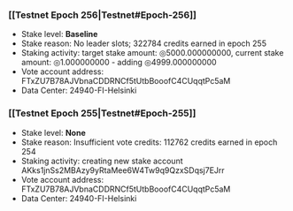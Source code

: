 ### [[Testnet Epoch 256|Testnet#Epoch-256]]
* Stake level: **Baseline**
* Stake reason: No leader slots; 322784 credits earned in epoch 255
* Staking activity: target stake amount: ◎5000.000000000, current stake amount: ◎1.000000000 - adding ◎4999.000000000
* Vote account address: FTxZU7B78AJVbnaCDDRNCf5tUtbBooofC4CUqqtPc5aM
* Data Center: 24940-FI-Helsinki
### [[Testnet Epoch 255|Testnet#Epoch-255]]
* Stake level: **None**
* Stake reason: Insufficient vote credits: 112762 credits earned in epoch 254
* Staking activity: creating new stake account AKks1jnSs2MBAzy9yRtaMee6W4Tw9q9QzxSDqsj7EJrr
* Vote account address: FTxZU7B78AJVbnaCDDRNCf5tUtbBooofC4CUqqtPc5aM
* Data Center: 24940-FI-Helsinki
